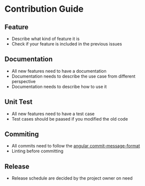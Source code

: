 # Contribution Guide

## Feature

- Describe what kind of feature it is
- Check if your feature is included in the previous issues

## Documentation

- All new features need to have a documentation
- Documentation needs to describe the use case from different perspective
- Documentation needs to describe how to use it

## Unit Test

- All new features need to have a test case
- Test cases should be paased if you modified the old code

## Commiting

- All commits need to follow the [angular commit-message-format](https://github.com/angular/angular.js/blob/master/DEVELOPERS.md#-git-commit-guidelines)
- Linting before committing

## Release

- Release schedule are decided by the project owner on need
